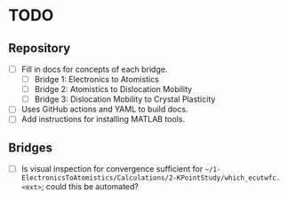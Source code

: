 # TODO
## Repository
- [ ] Fill in docs for concepts of each bridge.
  - [ ] Bridge 1: Electronics to Atomistics
  - [ ] Bridge 2: Atomistics to Dislocation Mobility
  - [ ] Bridge 3: Dislocation Mobility to Crystal Plasticity
- [ ] Uses GitHub actions and YAML to build docs.
- [ ] Add instructions for installing MATLAB tools.

## Bridges
- [ ] Is visual inspection for convergence sufficient for `~/1-ElectronicsToAtomistics/Calculations/2-KPointStudy/which_ecutwfc.<ext>`; could this be automated?